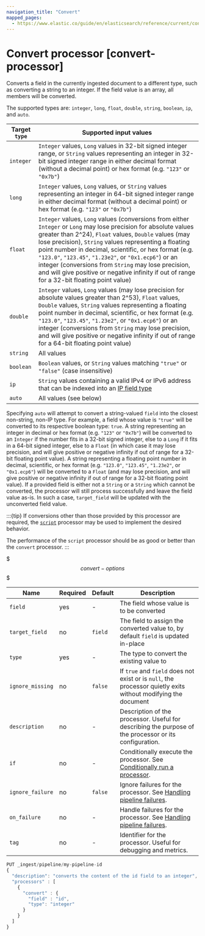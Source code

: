 ```yaml
---
navigation_title: "Convert"
mapped_pages:
  - https://www.elastic.co/guide/en/elasticsearch/reference/current/convert-processor.html
---
```


# Convert processor [convert-processor]

Converts a field in the currently ingested document to a different type, such as converting a string to an integer. If the field value is an array, all members will be converted.

The supported types are: `integer`, `long`, `float`, `double`, `string`, `boolean`, `ip`, and `auto`.

| Target `type` | Supported input values                                                                                                                                                                                                                                                                                                                                                                                                                                                                                         |
|---------------|----------------------------------------------------------------------------------------------------------------------------------------------------------------------------------------------------------------------------------------------------------------------------------------------------------------------------------------------------------------------------------------------------------------------------------------------------------------------------------------------------------------|
| `integer`     | `Integer` values, `Long` values in 32-bit signed integer range, or `String` values representing an integer in 32-bit signed integer range in either decimal format (without a decimal point) or hex format (e.g. `"123"` or `"0x7b"`)                                                                                                                                                                                                                                                                          |
| `long`        | `Integer` values, `Long` values, or `String` values representing an integer in 64-bit signed integer range in either decimal format (without a decimal point) or hex format (e.g. `"123"` or `"0x7b"`)                                                                                                                                                                                                                                                                                                         |
| `float`       | `Integer` values, `Long` values (conversions from either `Integer` or `Long` may lose precision for absolute values greater than 2^24), `Float` values, `Double` values (may lose precision), `String` values representing a floating point number in decimal, scientific, or hex format (e.g. `"123.0"`, `"123.45"`, `"1.23e2"`, or `"0x1.ecp6"`) or an integer (conversions from `String` may lose precision, and will give positive or negative infinity if out of range for a 32-bit floating point value) |
| `double`      | `Integer` values, `Long` values (may lose precision for absolute values greater than 2^53), `Float` values, `Double` values, `String` values representing a floating point number in decimal, scientific, or hex format (e.g. `"123.0"`, `"123.45"`, `"1.23e2"`, or `"0x1.ecp6"`) or an integer (conversions from `String` may lose precision, and will give positive or negative infinity if out of range for a 64-bit floating point value)                                                                  |
| `string`      | All values                                                                                                                                                                                                                                                                                                                                                                                                                                                                                                     |
| `boolean`     | `Boolean` values, or `String` values matching `"true"` or `"false"` (case insensitive)                                                                                                                                                                                                                                                                                                                                                                                                                         |
| `ip`          | `String` values containing a valid IPv4 or IPv6 address that can be indexed into an [IP field type](/reference/elasticsearch/mapping-reference/ip.md)                                                                                                                                                                                                                                                                                                                                                          |
| `auto`        | All values (see below)                                                                                                                                                                                                                                                                                                                                                                                                                                                                                         |

Specifying `auto` will attempt to convert a string-valued `field` into the closest non-string, non-IP type. For example,
a field whose value is `"true"` will be converted to its respective boolean type: `true`. A string representing an
integer in decimal or hex format (e.g. `"123"` or `"0x7b"`) will be converted to an `Integer` if the number fits in a
32-bit signed integer, else to a `Long` if it fits in a 64-bit signed integer, else to a `Float` (in which case it may
lose precision, and will give positive or negative infinity if out of range for a 32-bit floating point value). A string
representing a floating point number in decimal, scientific, or hex format (e.g. `"123.0"`, `"123.45"`, `"1.23e2"`, or
`"0x1.ecp6"`) will be converted to a `Float` (and may lose precision, and will give positive or negative infinity if out
of range for a 32-bit floating point value). If a provided field is either not a `String` or a `String` which cannot be
converted, the processor will still process successfully and leave the field value as-is. In such a case, `target_field`
will be updated with the unconverted field value.

:::{tip}
 If conversions other than those provided by this processor are required, the
[`script`](/reference/enrich-processor/script-processor.md) processor may be used to implement the desired behavior.

The performance of the `script` processor should be as good or better than the `convert` processor.
:::

$$$convert-options$$$

| Name | Required | Default | Description |
| --- | --- | --- | --- |
| `field` | yes | - | The field whose value is to be converted |
| `target_field` | no | `field` | The field to assign the converted value to, by default `field` is updated in-place |
| `type` | yes | - | The type to convert the existing value to |
| `ignore_missing` | no | `false` | If `true` and `field` does not exist or is `null`, the processor quietly exits without modifying the document |
| `description` | no | - | Description of the processor. Useful for describing the purpose of the processor or its configuration. |
| `if` | no | - | Conditionally execute the processor. See [Conditionally run a processor](docs-content://manage-data/ingest/transform-enrich/ingest-pipelines.md#conditionally-run-processor). |
| `ignore_failure` | no | `false` | Ignore failures for the processor. See [Handling pipeline failures](docs-content://manage-data/ingest/transform-enrich/ingest-pipelines.md#handling-pipeline-failures). |
| `on_failure` | no | - | Handle failures for the processor. See [Handling pipeline failures](docs-content://manage-data/ingest/transform-enrich/ingest-pipelines.md#handling-pipeline-failures). |
| `tag` | no | - | Identifier for the processor. Useful for debugging and metrics. |

```js
PUT _ingest/pipeline/my-pipeline-id
{
  "description": "converts the content of the id field to an integer",
  "processors" : [
    {
      "convert" : {
        "field" : "id",
        "type": "integer"
      }
    }
  ]
}
```


